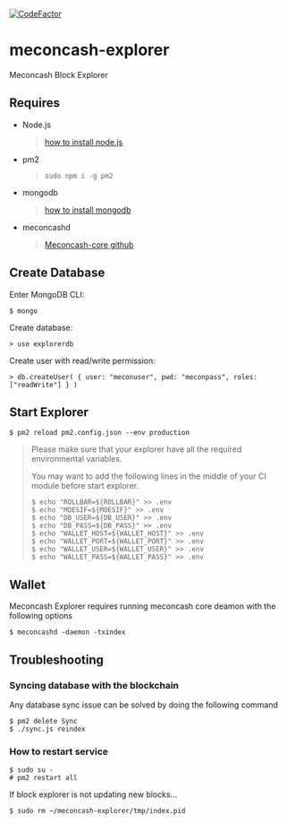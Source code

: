 [![CodeFactor](https://www.codefactor.io/repository/github/mecon-coin/meconcash-explorer/badge)](https://www.codefactor.io/repository/github/mecon-coin/meconcash-explorer)

# meconcash-explorer

Meconcash Block Explorer

## Requires

- Node.js

  > [how to install node.js](https://nodejs.org/en/download/package-manager/)

- pm2

  > ```shell
  > sudo npm i -g pm2
  > ```

- mongodb

  > [how to install mongodb](https://docs.mongodb.com/manual/installation/)

- meconcashd

  > [Meconcash-core github](https://github.com/mecon-coin/meconcash-core)

## Create Database

Enter MongoDB CLI:

```shell
$ mongo
```

Create database:

```shell
> use explorerdb
```

Create user with read/write permission:

```shell
> db.createUser( { user: "meconuser", pwd: "meconpass", roles: ["readWrite"] } )
```

## Start Explorer

```shell
$ pm2 reload pm2.config.json --env production
```

> Please make sure that your explorer have all the required environmental variables.
>
> You may want to add the following lines in the middle of your CI module before start explorer.
>
> ```shell
> $ echo "ROLLBAR=${ROLLBAR}" >> .env
> $ echo "MOESIF=${MOESIF}" >> .env
> $ echo "DB_USER=${DB_USER}" >> .env
> $ echo "DB_PASS=${DB_PASS}" >> .env
> $ echo "WALLET_HOST=${WALLET_HOST}" >> .env
> $ echo "WALLET_PORT=${WALLET_PORT}" >> .env
> $ echo "WALLET_USER=${WALLET_USER}" >> .env
> $ echo "WALLET_PASS=${WALLET_PASS}" >> .env
> ```

## Wallet

Meconcash Explorer requires running meconcash core deamon with the following options

```shell
$ meconcashd -daemon -txindex
```

## Troubleshooting

### Syncing database with the blockchain

Any database sync issue can be solved by doing the following command

```shell
$ pm2 delete Sync
$ ./sync.js reindex
```

### How to restart service

```shell
$ sudo su -
# pm2 restart all
```

If block explorer is not updating new blocks...

```shell
$ sudo rm ~/meconcash-explorer/tmp/index.pid
```